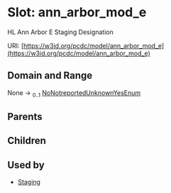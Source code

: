 
# Slot: ann_arbor_mod_e


HL Ann Arbor E Staging Designation

URI: [https://w3id.org/pcdc/model/ann_arbor_mod_e](https://w3id.org/pcdc/model/ann_arbor_mod_e)


## Domain and Range

None &#8594;  <sub>0..1</sub> [NoNotreportedUnknownYesEnum](NoNotreportedUnknownYesEnum.md)

## Parents


## Children


## Used by

 * [Staging](Staging.md)

